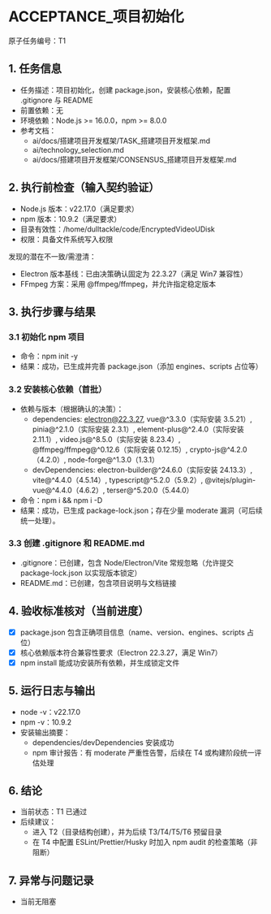 # ACCEPTANCE_项目初始化

原子任务编号：T1

## 1. 任务信息
- 任务描述：项目初始化，创建 package.json，安装核心依赖，配置 .gitignore 与 README
- 前置依赖：无
- 环境依赖：Node.js >= 16.0.0，npm >= 8.0.0
- 参考文档：
  - ai/docs/搭建项目开发框架/TASK_搭建项目开发框架.md
  - ai/technology_selection.md
  - ai/docs/搭建项目开发框架/CONSENSUS_搭建项目开发框架.md

## 2. 执行前检查（输入契约验证）
- Node.js 版本：v22.17.0（满足要求）
- npm 版本：10.9.2（满足要求）
- 目录有效性：/home/dulltackle/code/EncryptedVideoUDisk
- 权限：具备文件系统写入权限

发现的潜在不一致/需澄清：
- Electron 版本基线：已由决策确认固定为 22.3.27（满足 Win7 兼容性）
- FFmpeg 方案：采用 @ffmpeg/ffmpeg，并允许指定稳定版本

## 3. 执行步骤与结果

### 3.1 初始化 npm 项目
- 命令：npm init -y
- 结果：成功，已生成并完善 package.json（添加 engines、scripts 占位等）

### 3.2 安装核心依赖（首批）
- 依赖与版本（根据确认的决策）：
  - dependencies: electron@22.3.27, vue@^3.3.0（实际安装 3.5.21）, pinia@^2.1.0（实际安装 2.3.1）, element-plus@^2.4.0（实际安装 2.11.1）, video.js@^8.5.0（实际安装 8.23.4）, @ffmpeg/ffmpeg@^0.12.6（实际安装 0.12.15）, crypto-js@^4.2.0（4.2.0）, node-forge@^1.3.0（1.3.1）
  - devDependencies: electron-builder@^24.6.0（实际安装 24.13.3）, vite@^4.4.0（4.5.14）, typescript@^5.2.0（5.9.2）, @vitejs/plugin-vue@^4.4.0（4.6.2）, terser@^5.20.0（5.44.0）
- 命令：npm i <dependencies> && npm i -D <devDependencies>
- 结果：成功，已生成 package-lock.json；存在少量 moderate 漏洞（可后续统一处理）。

### 3.3 创建 .gitignore 和 README.md
- .gitignore：已创建，包含 Node/Electron/Vite 常规忽略（允许提交 package-lock.json 以实现版本锁定）
- README.md：已创建，包含项目说明与文档链接

## 4. 验收标准核对（当前进度）
- [x] package.json 包含正确项目信息（name、version、engines、scripts 占位）
- [x] 核心依赖版本符合兼容性要求（Electron 22.3.27，满足 Win7）
- [x] npm install 能成功安装所有依赖，并生成锁定文件

## 5. 运行日志与输出
- node -v：v22.17.0
- npm -v：10.9.2
- 安装输出摘要：
  - dependencies/devDependencies 安装成功
  - npm 审计报告：有 moderate 严重性告警，后续在 T4 或构建阶段统一评估处理

## 6. 结论
- 当前状态：T1 已通过
- 后续建议：
  - 进入 T2（目录结构创建），并为后续 T3/T4/T5/T6 预留目录
  - 在 T4 中配置 ESLint/Prettier/Husky 时加入 npm audit 的检查策略（非阻断）

## 7. 异常与问题记录
- 当前无阻塞